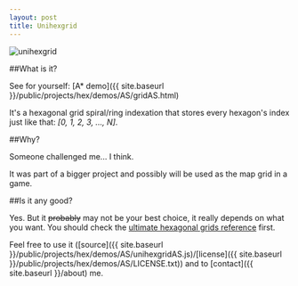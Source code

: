 ```yaml
---
layout: post
title: Unihexgrid
---
```


![unihexgrid](http://i.imgur.com/GEWReWq.png)

##What is it?

See for yourself: [A* demo]({{ site.baseurl }}/public/projects/hex/demos/AS/gridAS.html)

It's a hexagonal grid spiral/ring indexation that stores every hexagon's index just like that: *[0, 1, 2, 3, ..., N]*.

##Why?

Someone challenged me... I think.

It was part of a bigger project and possibly will be used as the map grid in a game.

##Is it any good?

Yes. But it <del>probably</del> may not be your best choice, it really depends on what you want. You should check the [ultimate hexagonal grids reference](http://www.redblobgames.com/grids/hexagons/) first.

Feel free to use it ([source]({{ site.baseurl }}/public/projects/hex/demos/AS/unihexgridAS.js)/[license]({{ site.baseurl }}/public/projects/hex/demos/AS/LICENSE.txt)) and to [contact]({{ site.baseurl }}/about) me.

